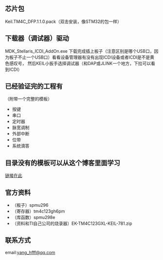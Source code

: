 ## 芯片包

Keil.TM4C_DFP.1.1.0.pack（双击安装，像STM32的包一样）



## 下载器（调试器）驱动

MDK_Stellaris_ICDI_AddOn.exe
下载完成插上板子（注意区别是哪个USB口，因为板子不止一个USB口）看看设备管理器有没有出现ICDI设备或者ICDI是不是黄色感叹号，
然后KEIL小扳手选择调试器（和DAP或JLINK一个地方，下拉可以看到ICDI）



## 已经验证完的工程有

（附带一个完整的模板）
- 按键
- 串口
- 定时器
- 脉宽调制
- 外部中断
- 位带
- 系统滴答



## 目录没有的模板可以从这个博客里面学习

[链接在此](https://www.cnblogs.com/Asaka-QianXiang/p/17542126.html?_refluxos=a10)



## 官方资料

- （板子）spmu296
- （寄存器）tm4c123gh6pm
- （库函数）spmu298e
- （资料和TI自己公司的烧录器）EK-TM4C123GXL-KEIL-781.zip



## 联系方式

email:yang_hfff@qq.com

